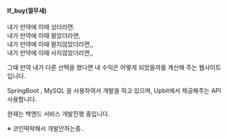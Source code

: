 <h4>If_buy(껄무새)</h4>

내가 만약에 이때 샀더라면.<br>
내가 만약에 이때 팔았더라면,<br>
내가 만약에 이때 팔지않았더라면,,<br>
내가 만약에 이때 사지않았더라면,,<br>

그때 만약 내가 다른 선택을 했다면 내 수익은 어떻게 되었을까를 계산해 주는 웹사이트입니다.

SpringBoot , MySQL 을 사용하여서 개발을 하고 있으며,
Upbit에서 제공해주는 API 사용합니다.

현재는 백엔드 서비스 개발진행 중입니다.

※ 코인떡락해서 개발안하는중..
